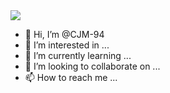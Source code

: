 <img src="https://img.shields.io/badge/Java-FF7800?style=for-the-badge&logo=JAVA&logoColor=white">

- 👋 Hi, I’m @CJM-94
- 👀 I’m interested in ...
- 🌱 I’m currently learning ...
- 💞️ I’m looking to collaborate on ...
- 📫 How to reach me ...

<!---
CJM-94/CJM-94 is a ✨ special ✨ repository because its `README.md` (this file) appears on your GitHub profile.
You can click the Preview link to take a look at your changes.
--->
